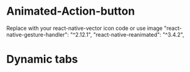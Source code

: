 # Animated-Action-button
Replace with your react-native-vector icon code or use image
    "react-native-gesture-handler": "^2.12.1",
    "react-native-reanimated": "^3.4.2",

# Dynamic tabs
